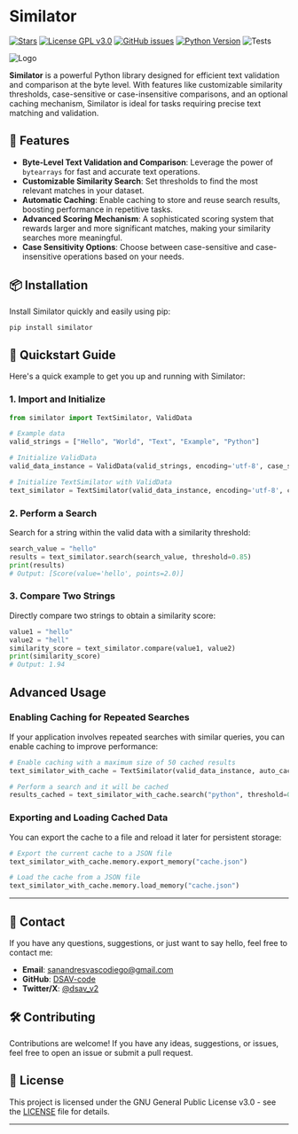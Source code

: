 # Similator

[![Stars](https://img.shields.io/github/stars/DSAV-code/similator?style=social)](https://github.com/DSAV-code/similator)
[![License GPL v3.0](https://img.shields.io/badge/license-GPL%20v3.0-blue.svg)](LICENSE)
[![GitHub issues](https://img.shields.io/github/issues/DSAV-code/similator.svg)](https://github.com/DSAV-code/similator/issues)
[![Python Version](https://img.shields.io/badge/python-3.8%2B-brightgreen.svg)](https://www.python.org/downloads/)
![Tests](https://img.shields.io/github/actions/workflow/status/DSAV-code/similator/run_tests.yml?branch=main)


![Logo](https://i.imgur.com/mQE6c9Q.png)

**Similator** is a powerful Python library designed for efficient text validation and comparison at the byte level. With features like customizable similarity thresholds, case-sensitive or case-insensitive comparisons, and an optional caching mechanism, Similator is ideal for tasks requiring precise text matching and validation.

## 🚀 Features

- **Byte-Level Text Validation and Comparison**: Leverage the power of `bytearrays` for fast and accurate text operations.
- **Customizable Similarity Search**: Set thresholds to find the most relevant matches in your dataset.
- **Automatic Caching**: Enable caching to store and reuse search results, boosting performance in repetitive tasks.
- **Advanced Scoring Mechanism**: A sophisticated scoring system that rewards larger and more significant matches, making your similarity searches more meaningful.
- **Case Sensitivity Options**: Choose between case-sensitive and case-insensitive operations based on your needs.

## 📦 Installation

Install Similator quickly and easily using pip:

```bash
pip install similator
```

## 🌟 Quickstart Guide

Here's a quick example to get you up and running with Similator:

### 1. Import and Initialize

```python
from similator import TextSimilator, ValidData

# Example data
valid_strings = ["Hello", "World", "Text", "Example", "Python"]

# Initialize ValidData
valid_data_instance = ValidData(valid_strings, encoding='utf-8', case_sensitive=False)

# Initialize TextSimilator with ValidData
text_similator = TextSimilator(valid_data_instance, encoding='utf-8', case_sensitive=False)
```

### 2. Perform a Search

Search for a string within the valid data with a similarity threshold:

```python
search_value = "hello"
results = text_similator.search(search_value, threshold=0.85)
print(results)
# Output: [Score(value='hello', points=2.0)]
```

### 3. Compare Two Strings

Directly compare two strings to obtain a similarity score:

```python
value1 = "hello"
value2 = "hell"
similarity_score = text_similator.compare(value1, value2)
print(similarity_score)
# Output: 1.94
```

## Advanced Usage

### Enabling Caching for Repeated Searches

If your application involves repeated searches with similar queries, you can enable caching to improve performance:

```python
# Enable caching with a maximum size of 50 cached results
text_similator_with_cache = TextSimilator(valid_data_instance, auto_cached=True, max_cache_size=50)

# Perform a search and it will be cached
results_cached = text_similator_with_cache.search("python", threshold=0.9)
```

### Exporting and Loading Cached Data

You can export the cache to a file and reload it later for persistent storage:

```python
# Export the current cache to a JSON file
text_similator_with_cache.memory.export_memory("cache.json")

# Load the cache from a JSON file
text_similator_with_cache.memory.load_memory("cache.json")
```

---

## 💬 Contact

If you have any questions, suggestions, or just want to say hello, feel free to contact me:

- **Email**: sanandresvascodiego@gmail.com
- **GitHub**: [DSAV-code](https://github.com/DSAV-code)
- **Twitter/X**: [@dsav_v2](https://twitter.com/dsav_v2)

## 🛠️ Contributing

Contributions are welcome! If you have any ideas, suggestions, or issues, feel free to open an issue or submit a pull request.

## 📝 License

This project is licensed under the GNU General Public License v3.0 - see the [LICENSE](LICENSE) file for details.

---
